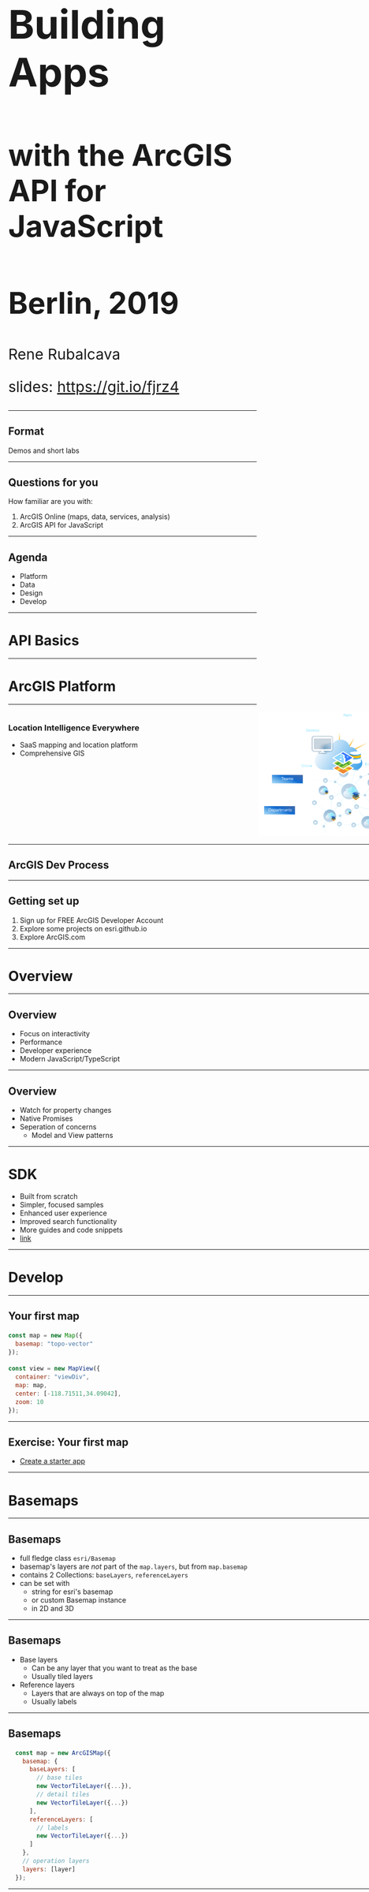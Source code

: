 <!-- .slide: class="title" -->

<!-- .slide: data-background="./images/bg-1.png" -->
<!-- .slide: class="title" -->

<h1 style="text-align: left; font-size: 80px;">Building Apps</h1>
<h2 style="text-align: left; font-size: 60px;">with the ArcGIS API for JavaScript</h2>
<h2 style="text-align: left; font-size: 60px;">Berlin, 2019</h2>
<p style="text-align: left; font-size: 30px;">Rene Rubalcava</p>
    <p style="text-align: left; font-size: 30px;">slides: <a href="https://git.io/fjrz4" target="_blank">https://git.io/fjrz4</a></p>

<!--
Learn how to use ArcGIS API for JavaScript to build high-performing, engaging web applications. This course introduces the classes available in the API and how to use them in a JavaScript-based web application. You will also learn how to enhance your applications by incorporating ready-to-use content and ArcGIS services.

Prerequisites: Students are expected to be fairly comfortable and experienced with the basics of the JavaScript language at least at the intermediate level.
-->

---

<!-- .slide: class="agenda" -->

## Format

Demos and short labs

---

## Questions for you

How familiar are you with:

1. ArcGIS Online (maps, data, services, analysis)
2. ArcGIS API for JavaScript

---

<!-- .slide: class="agenda" -->

## Agenda

- Platform
- Data
- Design
- Develop

---

<!-- .slide: class="section" -->

# API Basics

---

<!-- .slide: class="section" -->

# ArcGIS Platform

---

<div style="width: 100%; display: table;">
    <div style="display: table-row">
    <div style="width: 60%; float: left;"> 
   <h3> Location Intelligence Everywhere </h3>
   <ul>
  <li>SaaS mapping and location platform</li>
  <li>Comprehensive GIS</li>
</ul>
     </div>
    <div style="width: 40%; float: right;"> 
        <img src="images/platform.png" alt="Platform" >
    </div>
    
</div>

---

## ArcGIS Dev Process

---

## Getting set up

1. Sign up for FREE ArcGIS Developer Account
2. Explore some projects on esri.github.io
3. Explore ArcGIS.com

---

<!-- .slide: class="section" -->

# Overview

---

## Overview

- Focus on interactivity
- Performance
- Developer experience
- Modern JavaScript/TypeScript

---

## Overview

- Watch for property changes
- Native Promises
- Seperation of concerns
  - Model and View patterns

---

# SDK
- Built from scratch
- Simpler, focused samples
- Enhanced user experience
- Improved search functionality
- More guides and code snippets
- [link](https://developers.arcgis.com/javascript/)

---

<!-- .slide: class="section" -->

# Develop

---

## Your first map

```js
const map = new Map({
  basemap: "topo-vector"
});

const view = new MapView({
  container: "viewDiv",
  map: map,
  center: [-118.71511,34.09042],
  zoom: 10
});
```

---

## Exercise: Your first map

- [Create a starter app](https://developers.arcgis.com/javascript/latest/guide/create-a-starter-app/)

---

<!-- .slide: class="section" -->

# Basemaps

---

## Basemaps

- full fledge class `esri/Basemap`
- basemap's layers are _not_ part of the `map.layers`, but from `map.basemap`
- contains 2 Collections: `baseLayers`, `referenceLayers`
- can be set with
  - string for esri's basemap
  - or custom Basemap instance
  - in 2D and 3D

---

## Basemaps

- Base layers
  - Can be any layer that you want to treat as the base
  - Usually tiled layers
- Reference layers
  - Layers that are always on top of the map
  - Usually labels

---

## Basemaps

```js
  const map = new ArcGISMap({
    basemap: {
      baseLayers: [
        // base tiles
        new VectorTileLayer({...}),
        // detail tiles
        new VectorTileLayer({...})
      ],
      referenceLayers: [
        // labels
        new VectorTileLayer({...})
      ]
    },
    // operation layers
    layers: [layer]
  });
```

---

## Basemap
- `basemap` as a string, creation of the appropriated Basemap instance

```js
const map = new Map({
  basemap: 'topo'
});

map.basemap = 'streets';
```

- `basemap` as an instance of `Basemap`

```js
const map = new Map({/*...*/});

const toner = {
  baseLayers: [
    new WebTiledLayer({
      urlTemplate: '...'
    })
  ]
};

map.basemap = toner;
```

---

- `basemap` is loaded from a `WebMap`

```js
const map = new ArcGISMap({
  basemap: {
    portalItem: {
      id: "8d91bd39e873417ea21673e0fee87604"
    }
  }
});
```

---

## Basemaps

<iframe height="600" style="width: 100%;" scrolling="no" title="Basemap LayerList" src="https://codepen.io/odoe/embed/preview/QWWpxZv?height=300&theme-id=31222&default-tab=js,result" frameborder="no" allowtransparency="true" allowfullscreen="true">
  See the Pen <a href='https://codepen.io/odoe/pen/QWWpxZv'>Basemap LayerList</a> by Rene Rubalcava
  (<a href='https://codepen.io/odoe'>@odoe</a>) on <a href='https://codepen.io'>CodePen</a>.
</iframe>

---

## Exercise: Basemaps

- [Select a basemap](https://developers.arcgis.com/javascript/latest/guide/select-a-basemap/)

---

<!-- .slide: class="section" -->

# API Fundamentals

---

## Properties watching

- Direct benefits:
 - remove inconsistancies between constructor, getter, setter functions, events
 - one convention everywhere. _"just need to know what properties for a class"_
 - Single object constructor
 - Leaner SDK: we doc only the properties, the rest is convention

---

## Properties watching

```javascript
const map = new Map(...);
const view = new MapView({ map: map });

// watch for view scale updates
view.watch('scale', (newValue, oldValue, property, target) => {
  console.log(newValue, oldValue, property, target);
})

// chain watching
map.watch('basemap.title', (value) => {
  console.log(value);
});
map.basemap = 'topo';
```

---

- watchUtils

<iframe height='600' scrolling='no' title='watchUtils' src='//codepen.io/odoe/embed/preview/oeGmQN/?height=600&theme-id=31222&default-tab=js,result' frameborder='no' allowtransparency='true' allowfullscreen='true' style='width: 100%;'>See the Pen <a href='https://codepen.io/odoe/pen/oeGmQN/'>watchUtils</a> by Rene Rubalcava (<a href='https://codepen.io/odoe'>@odoe</a>) on <a href='https://codepen.io'>CodePen</a>.
</iframe>

---

## Unified Object Constructor

```js
require([
  'esri/Map',
  'esri/Basemap',
  'esri/core/Collection',
  'esri/layers/TileLayer'
],
function(
  Map,
  Basemap,
  Collection,
  TileLayer
) {
  const map = new Map({
    basemap: new Basemap({
      baseLayers: new Collection([
        new TileLayer({ url: url })
      ])
    })
  });
});
```

---

## Autocast

```js
require([
  'esri/Map',
  'esri/layers/TileLayer',
  'esri/views/MapView'
],
function(
  Map,
  TileLayer,
  MapView
) {
  const map = new Map({
    basemap: {
      baseLayers: [
        new TileLayer({ url: url })
      ]
    }
  });

  const view = new MapView({
    map: map,
    container: 'viewDiv',

    extent: {
      xmin: -180, xmax: 180,
      ymin: -80, ymax: -80,
      spatialReference: 4326
    }
  });
});
```

---

## Autocast

```js
  // 3.x
  new SimpleMarkerSymbol(SimpleMarkerSymbol.STYLE_SQUARE, 10,
    new SimpleLineSymbol(SimpleLineSymbol.STYLE_SOLID,
    new Color([255,0,0]), 4),
    new Color([255,255,255,0.25]));

  // 4.x
  {
    type: "simple",
    style: 'square',
    color: 'red',
    size: 10,

    outline: {
      color: 'rgba(255, 255, 255, 0.5)'
      width: 4
    }
  };
```

---

## More Autocast

```js
const marker = {
  type: "simple-marker",
  style: 'square',
  color: 'red',
  size: 10,

  outline: {
    color: 'rgba(255, 255, 255, 0.5)'
    width: 4
  }
};

const pointGraphic = new Graphic({
  geometry: {
    type: "point", // autocasts as new Point()
    longitude: -71.2643,
    latitude: 42.0909
  },
  symbol: marker // autocasts as new SimpleMarkerSymbol()
});
```

---

## Collection

 - Array-_like_ Container
 - in house methods `add` / `remove` ...
 - array methods `forEach` / `map` ...
 - newer array methods `find` / `findIndex`...
 - used for layers, used for layers in Basemap, used for graphics...

```js
const collection = new Collection([1, 2, 3]);
collection.add(5);
collection.addMany([6, 7]);
collection.forEach((item) => {
  console.log(item);
});
const even = collection.filter((item) => {
  return (item % 2) === 0;
});
collection.forEach((item) => {
  console.log(item);
});
```

---

## Collection

 - Emit `"change"` events when something is added/removed/moved

```js
const collection = new Collection([1, 2, 3]);
collection.on("change", (event) => {
  console.log("added", event.added);
  console.log("moved", event.moved);
  console.log("removed", event.removed);
});
collection.add(5);
collection.addMany([6, 7]);
collection.shift();
collection.pop();
```

---

## Collection

 - Autocasting Support

```js
const PointCollection = Collection.ofType(Point);
const pointCollection = new PointCollection();

pointCollection.add([-100,40]);
pointCollection.add({ x: -100, y: 41 });


const point = pointCollection.getItemAt(0);
//point.x = -100; point.y = 40
```

---

## Collection

<iframe height='600' scrolling='no' title='Collection' src='//codepen.io/odoe/embed/preview/MQWLwO/?height=600&theme-id=31222&default-tab=js,result' frameborder='no' allowtransparency='true' allowfullscreen='true' style='width: 100%;'>See the Pen <a href='https://codepen.io/odoe/pen/MQWLwO/'>Collection</a> by Rene Rubalcava (<a href='https://codepen.io/odoe'>@odoe</a>) on <a href='https://codepen.io'>CodePen</a>.
</iframe>

---

<!-- .slide: class="section" -->


# Layers and LayerViews

- Number of layers you could use
- FeatureLayer most prominent
  - Highly optimized
- Entire Map is WebGL

---

## Layers
- `map.layers` contains operational layers
- `map.allLayers` contains all layers including basemaps
- Similar to `Map` and `View`, `Layer` contains features and how to draw, but rendered with `LayerView`

---

## GraphicsLayer
- Simplest layer to work with
- A "bag-o-graphics"
- Does not support renderers

---

## GraphicsLayer
```js
const graphicsLayer = new GraphicsLayer({
  graphics: [graphic1, graphic2, graphic3]
});

// add a single graphic
graphicsLayer.add(graphic4);
// add an array of graphics
graphicsLayer.addMany([graphic5, graphic6, graphic7]);
```

---

## GraphicsLayer - create a Graphic
```js
const graphic = new Graphic({
  attributes: {
    id: 1,
    city: "Los Angeles"
  },
  geometry: {
    type: "point",
    x: xValue,
    y: yValue
  },
  symbol: {
    type: 'simple-marker',
    style: 'circle',
    color: 'red',
    size: 10,
    outline: {
      color: 'rgba(255, 255, 255, 0.5)'
      width: 4
    }
  },
  popupTemplate: {
    title: "My Awesome Graphic!",
    content: "{*}" // display all fields
  }
});
// add it to graphicsLayer
graphicsLayer.add(graphic);
```

---

## FeatureLayer
- Versatile and widely used in ArcGIS Platform
- Supports renderers
- Can be queried
- Feature Tiles and optimized cache

---

## FeatureLayer
```javascript
// Create via URL
const featureLayer = new FeatureLayer({
  url: "http://services6.arcgis.com/m3L8QUZ93HeaQzKv/arcgis/rest/services/BeerAndBurgerJoints/FeatureServer/0"
});
// Create via a Portal item
const featureLayer = new FeatureLayer({
  portalItem: {
    id: "b126510e440744169943fd8ccc9b0c4e"
  }
});
```

---

## FeatureLayer - FeatureCollection

```javascript
const featureLayer = new FeatureLayer({
  objectIdField: "item_id",
  geometryType: "point",
  // Define the fields of the graphics in the FeatureLayer
  fields: [{
    name: "item_id",
    alias: "Item ID",
    type: "oid"
  }, {
    name: "description",
    alias: "Description",
    type: "string"
  }, {
    name: "title",
    alias: "Title",
    type: "string"
  }],
  // Define a renderer for the layer
  renderer: {
    type: "simple",
    symbol: {
      type: 'simple-marker',
      style: 'circle',
      color: 'red',
      size: 10,
      outline: {
        color: 'rgba(255, 255, 255, 0.5)'
        width: 4
      }
    }
  },
  popupTemplate: {
    title: "{title}",
    content: "{description}"
  },
  // This is a collection of Graphics
  source: [graphic1, graphic2, graphic3]
});
```

---

## FeatureLayer - Improved Performance
- WebGL and Optimized Fetching of Data

---

## FeatureLayer - Optimized Fetching of Data
![webgl tiles](./images/featurelayer-webgl-tiles.png)

---

## FeatureLayer - WebGL
- Combined with WebGL, _big boost in performance_
- Display hundres of thousands of features

---

<iframe height='600' scrolling='no' title='WebGL FeatureLayer' src='//codepen.io/odoe/embed/preview/zEOZKz/?height=600&theme-id=31222&default-tab=js,result' frameborder='no' allowtransparency='true' allowfullscreen='true' style='width: 100%;'>See the Pen <a href='https://codepen.io/odoe/pen/zEOZKz/'>WebGL FeatureLayer</a> by Rene Rubalcava (<a href='https://codepen.io/odoe'>@odoe</a>) on <a href='https://codepen.io'>CodePen</a>.
</iframe>

---

## Exercise - Add layers to a map

- [Add layers to a map](https://developers.arcgis.com/javascript/latest/guide/add-layers-to-a-map/)

---

## CSVLayer
```js
const url = "http://earthquake.usgs.gov/earthquakes/feed/v1.0/summary/2.5_week.csv";
urlUtils.addProxyRule({
 urlPrefix: "earthquake.usgs.gov",
 proxyUrl: "/proxy/proxy.php"
});

const csvLayer = new CSVLayer({
 url: url,
 copyright: "USGS Earthquakes"
});
map.add(csvLayer);
```

---

<iframe height='600' scrolling='no' title='CSVLayer' src='//codepen.io/odoe/embed/preview/ZRKaJN/?height=600&theme-id=31222&default-tab=html,result' frameborder='no' allowtransparency='true' allowfullscreen='true' style='width: 100%;'>See the Pen <a href='https://codepen.io/odoe/pen/ZRKaJN/'>CSVLayer</a> by Rene Rubalcava (<a href='https://codepen.io/odoe'>@odoe</a>) on <a href='https://codepen.io'>CodePen</a>.
</iframe>

---

## GroupLayer
- Ability to organize layers
- Can customize layer visibility

---

## GroupLayer

<iframe height='600' scrolling='no' title='WatLayers' src='//codepen.io/odoe/embed/preview/JrdXqe/?height=300&theme-id=31222&default-tab=js,result&embed-version=2' frameborder='no' allowtransparency='true' allowfullscreen='true' style='width: 100%;'>See the Pen <a href='https://codepen.io/odoe/pen/JrdXqe/'>WatLayers</a> by Rene Rubalcava (<a href='https://codepen.io/odoe'>@odoe</a>) on <a href='https://codepen.io'>CodePen</a>.
</iframe>

---

## ImageryLayer

- For displaying Image Services
- Support for [pixel filtering](https://developers.arcgis.com/javascript/latest/api-reference/esri-layers-ImageryLayer.html#pixelFilter), [rendering rules](https://developers.arcgis.com/javascript/latest/api-reference/esri-layers-ImageryLayer.html#renderingRule), and [mosaic rules](https://developers.arcgis.com/javascript/latest/api-reference/esri-layers-ImageryLayer.html#mosaicRule)

---

## ImageryLayer - Simple

```js
const layer = new ImageryLayer({
  url: "https://sampleserver6.arcgisonline.com/arcgis/rest/services/NLCDLandCover2001/ImageServer",
  format: "jpgpng" // server exports in either jpg or png format
});
```

---

## ImageryLayer - Pixel Filter

```js
function colorize(pixelData) {
  if (pixelData === null || pixelData.pixelBlock === null ||
    pixelData.pixelBlock.pixels === null) {
    return;
  }
  // The pixelBlock stores the values of all pixels visible in the view
  pixelBlock = pixelData.pixelBlock;
  // Get the min and max values of the data in the current view
  minValue = pixelBlock.statistics[0].minValue;
  maxValue = pixelBlock.statistics[0].maxValue;
  // The pixels visible in the view
  const pixels = pixelBlock.pixels;
  // The number of pixels in the pixelBlock
  const numPixels = pixelBlock.width * pixelBlock.height;
  // Calculate the factor by which to determine the red and blue
  // values in the colorized version of the layer
  factor = 255.0 / (maxValue - minValue);
  // Get the pixels containing temperature values in the only band of the data
  const tempBand = pixels[0];
  // Create empty arrays for each of the RGB bands to set on the pixelBlock
  const rBand = [];
  const gBand = [];
  const bBand = [];
  // Loop through all the pixels in the view
  for (i = 0; i < numPixels; i++) {
    // Get the pixel value (the temperature) recorded at the pixel location
    const tempValue = tempBand[i];
    // Calculate the red value based on the factor
    const red = (tempValue - minValue) * factor;
    // Sets a color between blue (coldest) and red (warmest) in each band
    rBand[i] = red;
    gBand[i] = 0;
    bBand[i] = 255 - red;
  }
  // Set the new pixel values on the pixelBlock
  pixelData.pixelBlock.pixels = [rBand, gBand, bBand];
  pixelData.pixelBlock.pixelType = "U8"; // U8 is used for color
}
```

---

## ImageryLayer - Mosaic Rule & Rendering Function

```js
const rf = new RasterFunction({
  functionName: "None" // let's us access temperature value per pixel
});

const dimInfo = []; // Define dimensional definition as array

// Multidimensional information of image service can be viewed at thisService/multiDimensionalInfo
// DEPTH: show only temperatures at sea surface
dimInfo.push(new DimensionalDefinition({
  variableName: "water_temp",
  dimensionName: "StdZ", // Water depth
  values: [0], // Sea surface or 0ft
  isSlice: true
}));
// TIME: only show temperatures for the week of April 7, 2014
dimInfo.push(new DimensionalDefinition({
  variableName: "water_temp",
  dimensionName: "StdTime", // time temp was recorded
  values: [1396828800000], // Week of April 7, 2014
  isSlice: true
}));

const mr = new MosaicRule({
  multidimensionalDefinition: dimInfo
});
```

---

## ImageryLayer - Put it together

```js
const layer = new ImageryLayer({
  url: url,
  renderingRule: rf,
  pixelFilter: colorize,
  mosaicRule: mr,
  // The popup will display the temperature at the clicked location
  popupTemplate: {
    title: "Sea Surface Temperature",
    content: "{Raster.ServicePixelValue}° Celsius"
  }
});
```

---

## MapImageLayer

- Display layers and sublayers from Map Services
- Map Service can export map image given a bounding box
- Simplified API for dynamic layer infos
  - sublayers

---

## MapImageLayer

```javascript
const layer = new MapImageLayer({
  url: "https://sampleserver6.arcgisonline.com/arcgis/rest/services/USA/MapServer",
  sublayers: [
  {
    id: 0,
    visible: true
  },
  {
    id: 1,
    visible: true
  },
  {
    id: 2,
    visible: true,
    definitionExpression: "pop2000 > 1000000"
  },
  {
    id: 3,
    visible: false
  }]
});
```

---

## MapImageLayer

<iframe height='600' scrolling='no' title='4.5 - MapImageLayer' src='//codepen.io/odoe/embed/preview/eGVeWY/?height=300&theme-id=31222&default-tab=js,result&embed-version=2' frameborder='no' allowtransparency='true' allowfullscreen='true' style='width: 100%;'>See the Pen <a href='https://codepen.io/odoe/pen/eGVeWY/'>4.5 - MapImageLayer</a> by Rene Rubalcava (<a href='https://codepen.io/odoe'>@odoe</a>) on <a href='https://codepen.io'>CodePen</a>.
</iframe>

---

## MapImageLayer

- Increibly powerful and flexible
- Simplified API makes it easy to use
- Fast for large datasets

---

## TileLayer

- For _cached_ map services
- Faster than `MapImageLayer`
- Not dynamic

---

## TileLayer

```js
const transportationLyr = new TileLayer({
  url: "https://server.arcgisonline.com/ArcGIS/rest/services/Reference/World_Transportation/MapServer",
  id: "streets",
  visible: false
});
```

---

## WebTileLayer

- For use with _non-ArcGIS_ Server map tiles
- Define the `level`, `column`, and `row` for map tiles

---

## WebTileLayer

```js
const tiledLayer = new WebTileLayer({
  urlTemplate: "http://{subDomain}.tile.stamen.com/toner/{level}/{col}/{row}.png",
  subDomains: ["a", "b", "c", "d"],
  copyright: "Map tiles by <a href=\"http://stamen.com/\">Stamen Design</a>, " +
    "under <a href=\"http://creativecommons.org/licenses/by/3.0\">CC BY 3.0</a>. " +
    "Data by <a href=\"http://openstreetmap.org/\">OpenStreetMap</a>, " +
    "under <a href=\"http://creativecommons.org/licenses/by-sa/3.0\">CC BY SA</a>."
});
```

---

<iframe height='600' scrolling='no' title='WebTileLayer' src='//codepen.io/odoe/embed/preview/boXKjP/?height=600&theme-id=31222&default-tab=js,result' frameborder='no' allowtransparency='true' allowfullscreen='true' style='width: 100%;'>See the Pen <a href='https://codepen.io/odoe/pen/boXKjP/'>WebTileLayer</a> by Rene Rubalcava (<a href='https://codepen.io/odoe'>@odoe</a>) on <a href='https://codepen.io'>CodePen</a>.
</iframe>

---

## VectorTileLayer

- Similar to `WebTileLayer`, but with vector data, not raster data
- Served in `.pbf` format
- Three parts
  - tiles
  - style file
  - index file

---

## VectorTileLayer

- Style file contains URL info for tiles, sprites, and glyphs

```js
const vtlLayer = new VectorTileLayer({
  // URL to the style of vector tiles
  url: "https://www.arcgis.com/sharing/rest/content/items/bf79e422e9454565ae0cbe9553cf6471/resources/styles/root.json"
});
```

---

## LayerViews

- `LayerViews` renders the layers on the view.
- [LayerView](https://developers.arcgis.com/javascript/latest/api-reference/esri-views-layers-LayerView.html) has limited API so far.
- give info about layer rendering
 - 3.x: `Layer.suspended` now `LayerView.suspended` 
- will give access to data displayed on the screen
 - Features
 - Elevation data
- ability to override properties from the layer
 - visibility
 - renderer
 - ...

---

## LayerViews

- access a layerview with [`View.whenLayerView()`](https://developers.arcgis.com/javascript/latest/api-reference/esri-views-View.html#whenLayerView) 

```js
  const map = new Map({
    basemap: 'topo'
  });
  const mapView = new MapView({
    map: map,
    container: 'mapDiv'
  });

  const layer = new FeatureLayer(...)
  map.add(layer);

  view.whenLayerView(layer)
    .then(layerView => {
      layerView.visible = false
    });
```
- or [`View.allLayerViews`](https://developers.arcgis.com/javascript/latest/api-reference/esri-views-View.html#allLayerViews) 

---

## LayerViews

- FeatureLayer and LayerViews can be queried
- `featureLayer.queryFeatures()` - query features on the service
- `featureLayerView.queryFeatures()` - query features displayed in the view

---

## LayerViews

```js
view.whenLayerView(fLayer)
.then(function(layerView) {
  const query = new Query();
  query.geometry = view.extent;
  layerView.queryFeatures(q).then(features => {
    // do something with features
  });
});
```

---

<!-- .slide: class="section" -->

## [Query LayerView - Exercise](https://codepen.io/odoe/pen/KXYrQx?editors=0010)

## [Query LayerView - Solution](https://codepen.io/odoe/pen/vJdVpQ?editors=0010)

---

<!-- .slide: class="section" -->

# Visualizations

---

## Basic Visualizations

- `SimpleRenderer` for basic visualizations

```js
const citiesRenderer = {
  type: "simple",
  symbol: {
    type: "simple",
    size: 10,
    color: "#FF4000",
    outline: {
      color: [255, 64, 0, 0.4],
      width: 7
    }
  })
};
```

---

- Unique Values

<iframe height='600' scrolling='no' title='unique-values' src='https://developers.arcgis.com/javascript/latest/sample-code/sandbox/index.html?sample=visualization-location-types' frameborder='no' allowtransparency='true' allowfullscreen='true' style='width: 100%;'>
</iframe>

---

- Class Breaks

<iframe height='600' scrolling='no' title='class-breaks' src='https://developers.arcgis.com/javascript/latest/sample-code/sandbox/index.html?sample=visualization-classbreaks' frameborder='no' allowtransparency='true' allowfullscreen='true' style='width: 100%;'>
</iframe>

---

- SmartMapping Class Breaks

<iframe height='600' scrolling='no' title='smartmapping-class-breaks' src='https://developers.arcgis.com/javascript/latest/sample-code/sandbox/index.html?sample=visualization-sm-classbreaks' frameborder='no' allowtransparency='true' allowfullscreen='true' style='width: 100%;'>
</iframe>

---

- SmartMapping Relationship

<iframe height='600' scrolling='no' title='smartmapping-relationship' src='https://developers.arcgis.com/javascript/latest/sample-code/sandbox/index.html?sample=visualization-sm-relationship' frameborder='no' allowtransparency='true' allowfullscreen='true' style='width: 100%;'>
</iframe>

---

- Arcade

<iframe height='600' scrolling='no' title='arcade' src='https://developers.arcgis.com/javascript/latest/sample-code/sandbox/index.html?sample=visualization-arcade' frameborder='no' allowtransparency='true' allowfullscreen='true' style='width: 100%;'>
</iframe>

---

<!-- .slide: class="section" -->

## Exercise - Visualizations

 -[Style a FeatureLayer](https://developers.arcgis.com/labs/develop/javascript/style-a-feature-layer/)

---

<!-- .slide: class="section" -->

# Popup / Feature Widget

---

## Popups

- First entry point to detailed data

```js
// basic popup
const featureLayer = new FeatureLayer({
  url: "https://sampleserver6.arcgisonline.com/arcgis/rest/services/Census/MapServer/3",
  outFields: ["*"],
  popupTemplate: {
    title: "Name: {STATE_NAME}",
    // bad habit, be more specific
    // to be more performant
    content: "{*}"
  }
});
```

---

## Popups - Fields and Aliases

- First entry point to detailed data

```js
content: [
  {
    type: "fields",
    fieldInfos: [
      {
        fieldName: "POP2000",
        visible: true,
        label: "Population for year 2000",
        format: {
          places: 0,
          digitSeparator: true
        }
      },
      {
        fieldName: "POP2007",
        visible: true,
        label: "Population for year 2007",
        format: {
          places: 0,
          digitSeparator: true
        }
      }  
    ]
  }
]
```

---

## Popups - Fields and Aliases

- Format dates

```js
{
  fieldName: "FAKEDATE",
  visible: true,
  label: "Fake Date Field",
  format: {
    dateFormat: "short-date"
  }
}
```

---

## Popups - Fields and Aliases

- Custom content

```js
const featureLayer = new FeatureLayer({
  url: "https://sampleserver6.arcgisonline.com/arcgis/rest/services/Census/MapServer/2",
  outFields: ["*"],
  popupTemplate: {
    title: "Name: {STATE_NAME}",
    content: `
      <section>
        <h4>{STATE_ABBR}</h4>
        <hr />
        <ul>
          <li>Year 2000 Pop: {POP2000}</li>
          <li>Year 2007 Pop: {POP2007}</li>
          <li>Total Households: {HOUSEHOLDS}</li>
        </ul>
      </section>
    `
  }
});
```

---

## Popups - MediaInfos

- Charts

```js
{
  type: "media",
  mediaInfos: [
    {
      title: "<b>Population</b>",
      type: "column-chart",
      caption: "",
      value: {
        theme: "BlueDusk",
        fields: [ "POP2000", "POP2007" ]
      }
    }
  ]
}
```

---

## Popups - Custom actions

```js
// PopupTemplate
{
  title: '{Name}',
  content: '{*}',
  actions: [{
      id: 'alcohol-details',
      className: 'esri-icon-description',
      title: 'Events'
  }]
}
```

---

## Popups - Custom actions

```js
view.popup.viewModel.on("trigger-action", function(event) {
  const action = event.action;
  if (action.id === "customer-details") {
    const attributes = view.popup.viewModel.selectedFeature.attributes;
    const customerGroup = attributes.CUSTOMER_GROUP;
    esriRequest(customAPIURL, {
      query: {
        group: customerGroup
      },
      responseType: "json"
    })
    .then(function(response ) {
      // parse response data and update popup content
    })
    .otherwise(function() {
      console.log(error);
    });
  }
});
```
---

## Popups - Asynchronous

```js
  const countiesLayer = new FeatureLayer({
    ...
    popupTemplate: {
      title: "County of {NAME}",
      content() {
        return asynchronousMethod();
      }
    }
  });
```

---

<iframe height='600' scrolling='no' title='Popup Content with Promise' src='//codepen.io/odoe/embed/preview/yRvEMW/?height=600&theme-id=31222&default-tab=js,result' frameborder='no' allowtransparency='true' allowfullscreen='true' style='width: 100%;'>See the Pen <a href='https://codepen.io/odoe/pen/yRvEMW/'>Popup Content with Promise</a> by Rene Rubalcava (<a href='https://codepen.io/odoe'>@odoe</a>) on <a href='https://codepen.io'>CodePen</a>.
</iframe>

---

## Feature Widget

---

<iframe height="600" style="width: 100%;" scrolling="no" title="Feature Widget Fun" src="https://codepen.io/odoe/embed/preview/XPgeyg?height=600&theme-id=31222&default-tab=js,result" frameborder="no" allowtransparency="true" allowfullscreen="true">
  See the Pen <a href='https://codepen.io/odoe/pen/XPgeyg'>Feature Widget Fun</a> by Rene Rubalcava
  (<a href='https://codepen.io/odoe'>@odoe</a>) on <a href='https://codepen.io'>CodePen</a>.
</iframe>

---

<!-- .slide: class="section" -->

# Exercise - Configure a Popup

- [Configure a Popup](https://developers.arcgis.com/javascript/latest/guide/configure-pop-ups/)

---

## Promises

- All asynchronous methods return a promise, less [events](https://developers.arcgis.com/javascript/jsapi/querytask-amd.html#events)
- The basic pattern looks like this:

```js
  someAsyncFunction()
    .then(resolvedVal => {
      //This is called when the promise resolves
      console.log(resolvedVal);  //logs the value the promise resolves to
    })
    .catch(error => {
      //This function is called when the promise is rejected
      console.error(error);  //logs the error message
    })
```

---

## Promises

- Classes may be Promise
 - Load resources
 - Asychronously initialized `Layer`, `WebMap`, `WebScene`, `View`
 - `view.then()` replaces `map.on('load', ...)`

```js
const map = new Map({...})

view = new SceneView({
  map: map,
  //...
});

view.when(() => {
  // the view is ready to go
});
```

---

## Promises

```js
view.when(() => {
  return view.whenLayerView(map.findLayerById("awesomeLayer"));
})
.then(layerView => {
  return watchUtils.whenFalseOnce(layerView, "updating");
})
.then(({ target: layerView })=> {
  return layerView.queryFeatures();
})
.then(doSomethingWithFeatures)
.catch(errorHandler);
```

---

# Query FeatureLayer

---

## Queries

- `layer.queryFeatures()` sends request to service (could be more accurate)
- `layerView.queryFeatures()` uses local data to make requests (faster)

---

## Queries

```js
// get query with filters already defined
const query = layer.createQuery();
query.where = whereClause;
layer.queryFeatures(query);
```

---

## Queries

- Client-side SQL engine
- Support for basic queries and statistical queries
  - Support for [having](https://developers.arcgis.com/javascript/latest/api-reference/esri-tasks-support-Query.html#having) conditional clause
- Same queries can be used for services or local

---

```js
query.outStatistics = [{
  onStatisticField: "CUSTOMERS",
  outStatisticFieldName: "avg_customers",
  statisticType: "avg"
}, {
  onStatisticField: "RATING",
  outStatisticFieldName: "min_rating",
  statisticType: "min"
}, {
  onStatisticField: "1=1",
  outStatisticFieldName: "total_businesses",
  statisticType: "count"
}];
query.groupByFieldsForStatistics = [ "region" ];
query.having = "AVG(CUSTOMERS) >= 1,000 AND MIN(RATING) >= 3";

// query the above stats for all regions where
// the average number of daily customers per business is
// greater than 1,000 and the minimum customer rating
// for a business within the region is 3
layer.queryFeatures(query).then(displayResults);
```

---

<!-- .slide: class="section" -->

# Exercise - Query a FeatureLayer

- [Query a FeatureLayer](https://developers.arcgis.com/labs/develop/javascript/query-a-feature-layer/)

---

# Filter/Effects

- [FeatureFilter](https://developers.arcgis.com/javascript/latest/api-reference/esri-views-layers-support-FeatureFilter.html)
- [FeatureEffect](https://developers.arcgis.com/javascript/latest/api-reference/esri-views-layers-support-FeatureEffect.html)

---

## FeatureFilter

- Allow you to apply filters to client side data in layerviews
- API looks like a Query, but only applies to client-side data
- Performant
- Powerful for interactive applications

---

```js
featureLayerView.filter = new FeatureFilter({
  where: "percentile >= 30",
  geometry: filterPolygon,
  spatialRelationship: "contains",
  distance: 10,
  units: "miles"
});
```

---

## FeatureEffect

- Use with FeatureFilter to emphasize/deemphasize features
- Can include or exclude results, or _both_
- Take interactive applications to new level
- Effects based on [CSS filters](https://developer.mozilla.org/en-US/docs/Web/CSS/filter)

---

```js
// apply feature effect to features that do not
// meet the filter requirements
 featureFilter = {
  // autocasts to FeatureFilter
  geometry: filterGeometry,
  spatialRelationship: geometryRel,
  distance: distance,
  units: unit
};
// set effect on excluded features
// make them gray and transparent
if (featureLayerView) {
  featureLayerView.effect = {
    filter: featureFilter,
    excludedEffect: "grayscale(100%) opacity(30%)"
  }
}
```

---

## Feature Widget Filter Fun

<iframe height="600" style="width: 100%;" scrolling="no" title="Tooltip, Filter, and Effect" src="https://codepen.io/odoe/embed/preview/eoOvPj?height=600&theme-id=31222&default-tab=js,result" frameborder="no" allowtransparency="true" allowfullscreen="true">
  See the Pen <a href='https://codepen.io/odoe/pen/eoOvPj'>Tooltip, Filter, and Effect</a> by Rene Rubalcava
  (<a href='https://codepen.io/odoe'>@odoe</a>) on <a href='https://codepen.io'>CodePen</a>.
</iframe>

---

## Exercise - Filter a FeatureLayer

- [Filter a FeatureLayer](https://developers.arcgis.com/javascript/latest/guide/filter-a-feature-layer/)

---

<!-- .slide: class="section" -->

# Portal API

---

## Portal API

- [redesigned API](https://developers.arcgis.com/javascript/latest/api-reference/esri-portal-Portal.html)
- access portal information: basemaps, featuring content
- query items, users, groups
- loading items like layers, webmap and webscene
- creating, deleting and updating items

---

## Portal API

```js
const portal = new Portal();

// Setting authMode to immediate signs the user in once loaded
portal.authMode = 'immediate';

// Once loaded, user is signed in
portal.load()
  .then(() => {
    // Create query parameters for the portal search
    const queryParams = new PortalQueryParams({
      query: 'owner:' + portal.user.username,
      sortField: 'numViews',
      sortOrder: 'desc',
      num: 20
    });

    // Query the items based on the queryParams created from portal above
    portal.queryItems(queryParams).then(createGallery);
  });
```

- [demo](https://developers.arcgis.com/javascript/latest/sample-code/sandbox/sandbox.html?sample=portalitem-dragndrop)

---

## Portal API

```js
const promise = Layer.fromPortalItem({
  portalItem: {
    id: '8444e275037549c1acab02d2626daaee',
    portal: {
      url: 'https://myorg.maps.argis.com'
    }
  }
})
.then(layer => {
  // Adds the layer to the map once it loads
  map.add(layer);
})
.otherwise(error => {
  //handle the error
});
```

- [Sample](https://developers.arcgis.com/javascript/latest/sample-code/sandbox/sandbox.html?sample=layers-portal)

---

## Exercise - Add layer by portal item

- [Add a layer from an item](https://developers.arcgis.com/javascript/latest/guide/add-a-layer-from-an-item/)

---

## Loadable

- brings better control, and scheduling of loading resources.
- extension of `esri/core/Promise`
- in 3.x, instanciating a layer loads it. in 4.x, it's an explicit call
- the views automatically loads the map and its layers

---

## Loadables

- `WebMap` / `WebScene` need to load:
 - the portal item
 - the layer module
 - the layer's item
- `MapView` / `SceneView` need to load:
 - the map
 - the layers

---

In a single page application, get a feature from a FeatureLayer from a WebMap without displaying it, ASAP!

```js
  const webmap = new WebMap({
    portalItem: {
      id: 'affa021c51944b5694132b2d61fe1057'
    }
  });

  webmap.load()
    .then(() => {
      return webmap.getLayer('myFeatureLayerId').load();
    })
    .then(featureLayer => {
      return featureLayer.queryFeatures({
        where: 'OBJECTID = 1'
      });
    })
    .then(({ features }) => {
      displayDetails(features[0]);
    })
    .catch(error => {
      console.error(error);
    });
```

---

<!-- .slide: class="section" -->

# [Create a 2D Map](https://developers.arcgis.com/labs/javascript/add-layers-to-a-map/index.html)
 - Same exercise as before
 - Watch for view center to change

---

<!-- .slide: class="section" -->

# Map and View architecture

---


## Map and View architecture

- One of the starting point of 4: bring 3D
- Completely different rendering system
- Isolate the 2D rendering from the 3D one

---

## Map and View architecture

![Map&View](images/api-diagram-0b.png)

---

## Map and View architecture

![Map&View](images/api-diagram-1.png)

---

## Map and View architecture

![Map&View](images/api-diagram-2.png)

---

## MapView and SceneView - multiple views

```js
  const map = new Map({
    basemap: 'topo',
    layers: [
      new ArcGISDynamicLayer(...)
    ]
  });

  const mapView = new MapView({
    map: map,
    container: 'mapDiv'
  });

  const sceneView = new SceneView({
    map: map,
    container: 'sceneDiv'
  });
```

---

## WebMaps

- Create directly from a WebMap id
- Using new `WebMap` module

---

## WebMaps

```js
const webmap = new WebMap({
  portalItem: {
    id: "2dfaf8bdb45a4dcf8511a849e4583873"
  }
});

const view = new MapView({
  map: webmap,
  container: "viewDiv"
});
```

---

## WebMaps

- Maps are just containers of data
- No display capabilities
- Can load data before it is displayed
- Can have multiple WebMaps, lazy-load as needed

---

## WebMaps

```javascript
const webmap = new WebMap({
  portalItem: {
    id: "f2e9b762544945f390ca4ac3671cfa72"
  }
});

webmap.load().then(function() {
  const layer = webmap.layers.find(x => {
    return x.id.indexOf("Accidental_Deaths") > -1;
  });
  layer.definitionExpression = "Population > 10000"
  const view = new MapView({
    map: webmap,
    container: "viewDiv"
  });
});
```

---

<iframe height='600' scrolling='no' title='WebMap Load' src='//codepen.io/odoe/embed/preview/VEyVbq/?height=600&theme-id=31222&default-tab=js,result' frameborder='no' allowtransparency='true' allowfullscreen='true' style='width: 100%;'>See the Pen <a href='https://codepen.io/odoe/pen/VEyVbq/'>WebMap Load</a> by Rene Rubalcava (<a href='https://codepen.io/odoe'>@odoe</a>) on <a href='https://codepen.io'>CodePen</a>.
</iframe>

---

## WebMaps

```javascript
const webmapids = [
  "e691172598f04ea8881cd2a4adaa45ba",
  "f2e9b762544945f390ca4ac3671cfa72"
];

// create an array of WebMaps
const webmaps = webmapids.map(webmapid =>  {
  return new WebMap({
    portalItem: {
      id: webmapid
    }
  });
});
```

- [sample](https://developers.arcgis.com/javascript/latest/sample-code/sandbox/sandbox.html?sample=webmap-switch)

---

## Exercise - Display a WebMap

- [Display a WebMap](https://developers.arcgis.com/javascript/latest/guide/display-a-web-map/)
 - also watch for the view center to change
 - have fun watching for other properties to change
---

## WebScene specific - `slides`
- created with the webscene viewer
- store layers visibility, camera, environment

```js
// slides from webscene's presentation
const slides = scene.presentation.slides;

// create a clickable thumbnails
slides.forEach(slide =>  {
  const thumb = new Slide({
    slide: slide
  });
  thumb.on('click', () => {
    // apply the slide on the view
    slide.applyTo(view);
  });
  slidesDiv.appendChild(thumb.domNode);
});

```

---

## WebScene specificities - `viewingMode`
- visualize `global` or `local` scenes
- `local` scenes are best for projected data and underground display

```js
const view = new SceneView({
  
  viewingMode: 'local',

  clippingArea: {
    xmin: ...
    ymin: ...
    xmin: ...
    ymin: ...
    spatialReference: ...
  },

  map: new WebScene(...)
});

```

- [sample](https://developers.arcgis.com/javascript/latest/sample-code/sandbox/sandbox.html?sample=scene-local)

---

<!-- .slide: class="section" -->

# Scenes

---

## WebScenes

- [Author and Publish Scenes in Pro](http://pro.arcgis.com/en/pro-app/help/mapping/map-authoring/author-a-web-scene.htm)
- Modify Publish Scenes in [SceneViewer](https://www.arcgis.com/home/webscene/viewer.html)

---

## WebScenes

```js
const scene = new WebScene({
  portalItem: {
    id: "082c4fd545104f159db39da11ea1e675"
  }
});

const view = new SceneView({
  map: scene,
  container: "viewDiv"
});
```

---

## SceneView

- Render Scenes
- [Camera](https://developers.arcgis.com/javascript/latest/api-reference/esri-views-SceneView.html#camera)
- [Environment](https://developers.arcgis.com/javascript/latest/api-reference/esri-views-SceneView.html#environment)

---

## Camera

- Specific location (x, y z)
- Pointed in a specific direction
- Tilted at a specific angle
- Specific field of view

---

## Camera

```js
const view = new SceneView({
  map,
  container: "viewDiv",
  camera: {
    position: [7.654, 45.919, 5183],
    tilt: 80
  }
});
// some point in your application, you can update the camera.
view.goTo({
  position: [7.654, 45.919, 7500],
  tilt: 65
});
```

---

## Environment

- defines light characteristics
- stars!

```js
sceneView.environment = {
  atmosphere: {
    quality: 'high'
  },

  starsEnabled: true,

  lighting: {
    directShadowsEnabled: true,
    ambientOcclusionEnabled: true,

    // The time and date for which
    // the sun position and light direction is computed.
    date: new Date("Mon Oct 15 2018")
  }
};
```

- [Sample](https://developers.arcgis.com/javascript/latest/sample-code/sandbox/index.html?sample=sceneview-stars)

---

## Exercise - Display a WebScene

- [Display a WebScene](https://developers.arcgis.com/javascript/latest/guide/display-a-web-scene/)
 - also watch for the view camera to change
 - have fun watching for other properties to change

---

## Exercise - Create a 3D Scene with a Layer

- [Create a 3D Scene with a Layer](https://developers.arcgis.com/javascript/latest/guide/add-layers-to-a-3d-scene/)

---

<!-- .slide: class="section" -->

# Graphics

---

## GraphicsLayer

- Simple _bag of graphics_
- Can contain mixed geometries
- Good for temporart graphics
- Can have individual symbols
- _No renderer support_

---

## Drawing Graphics

- Use the [Sketch widget](https://developers.arcgis.com/javascript/latest/api-reference/esri-widgets-Sketch.html)
- Tool to draw different types of graphics

---

## Sketch Widget

```js
const sketch = new Sketch({
  layer: graphicsLayer,
  view: view
});

sketch.on("create", function(event) {
  // check if the create event's state has changed to complete indicating
  // the graphic create operation is completed.
  if (event.state === "complete") {
    // remove the graphic from the layer. Sketch adds
    // the completed graphic to the layer by default.
    polygonGraphicsLayer.remove(event.graphic);
    // use the graphic.geometry to query features that intersect it
    selectFeatures(event.graphic.geometry);
  }
});
```

---

## Exercise - Draw Graphics

- [Draw Graphics](https://developers.arcgis.com/javascript/latest/guide/draw-graphics/)

---

# Geometry Engine

- Client-side geometry tools
- Can provide spatial analysis tooling
- Many of the same functions as [geometry service](https://developers.arcgis.com/rest/services-reference/geometry-service.htm)
- Option to run _asynchronously_

---

```js
//check if buffer is completely within Utah -- UtahBoundary is a polygon geometry
const within = geometryEngine.within(bufferGeom, UtahBoundary);
//check if buffer overlaps Utah
const overlaps = geometryEngine.overlaps(bufferGeom, UtahBoundary);
if(!within && overlaps){
  //If buffer is not within Utah, but overlaps it, then only keep the portion within Utah
  bufferGeom = geometryEngine.intersect(bufferGeom, UtahBoundary);
}
if(!within && !overlaps){
  //If buffer is completely outside Utah, then don't attempt any overlay
  console.log("outside of utah!");
  return;
}
```

---

## Exercise - Buffer and Intersect Geometry

- [Buffer and Intersect Geometry](https://developers.arcgis.com/javascript/latest/guide/buffer-and-intersect-geometry/)

---

<!-- .slide: class="section" -->

# Widgets and UI

---

## Widgets

- [Out of the box widgets at 4.x](https://developers.arcgis.com/javascript/latest/sample-code/get-started-widgets/index.html):
 - A lot of widgets!
- Responsive

---

## Widgets

- Extensibility through:
 - [CSS](https://developers.arcgis.com/javascript/latest/sample-code/styling-simple-theme/index.html), [matching vectortiles](https://ycabon.github.io/presentations/2016-devsummit-discover-4.0-the-next-generation/demos/css-vectortiles/index.html)
 - SASS
 - View Model

---

## Widgets - View Model

- New architecture
- Logic of the widget separated from the representation
- View implementations made in dijit/Accessor
- Views' source code available in the [SDK](https://developers.arcgis.com/javascript/latest/api-reference/esri-widgets-Zoom.html)
- View's can be rewritten in any framework

---

## Drawing and Editing

- Not simply porting 3.x editing tools
- Integrate GeometryEngine
- Create brand new user experience

---

## Sketch ViewModel

<iframe height='600' scrolling='no' title='Sketch' src='//codepen.io/odoe/embed/preview/boJVZx/?height=600&theme-id=31222&default-tab=js,result' frameborder='no' allowtransparency='true' allowfullscreen='true' style='width: 100%;'>See the Pen <a href='https://codepen.io/odoe/pen/boJVZx/'>Sketch</a> by Rene Rubalcava (<a href='https://codepen.io/odoe'>@odoe</a>) on <a href='https://codepen.io'>CodePen</a>.
</iframe>

---

## Self-Intersecting Lines

<iframe height='600' scrolling='no' title='Self-Intersecting Line' src='//codepen.io/odoe/embed/preview/GMLpaQ/?height=600&theme-id=31222&default-tab=js,result&embed-version=2&editable=true' frameborder='no' allowtransparency='true' allowfullscreen='true' style='width: 100%;'>See the Pen <a href='https://codepen.io/odoe/pen/GMLpaQ/'>Self-Intersecting Line</a> by Rene Rubalcava (<a href='https://codepen.io/odoe'>@odoe</a>) on <a href='https://codepen.io'>CodePen</a>.
</iframe>

---

## Measure While Drawing

<iframe height='600' scrolling='no' title='Measure While Drawing' src='//codepen.io/odoe/embed/preview/NamGZE/?height=600&theme-id=31222&default-tab=js,result&embed-version=2&editable=true' frameborder='no' allowtransparency='true' allowfullscreen='true' style='width: 100%;'>See the Pen <a href='https://codepen.io/odoe/pen/NamGZE/'>Measure While Drawing</a> by Rene Rubalcava (<a href='https://codepen.io/odoe'>@odoe</a>) on <a href='https://codepen.io'>CodePen</a>.
</iframe>

---

## UI

- Managed overlay to place widgets over the view.
- Well known widgets can be directly added or removed from the view
- Popups are responsive

```js
const view = new MapView({

  ui: {

    padding: {
      top: 16,
      left: 16,
      right: 16,
      bottom: 16
    },

    components: ["zoom", "compass", "attribution"]

  }

});
```

---

## UI

- API to add widgets or any DOM element to the 4 corners of the view

```js
const view = new MapView({
  //...
});

const legend = new Legend({
  //...
});

view.ui.add(legend, "top-left");
```

---

## Search

- Find addresses, places, and more
- Can use FeatureLayer as a source
- Can provide a custom source
- If app is logged into a Portal, it will use the Portal services
- Simplify the Locator services

---

## Exercises - Find address and places

- [Search for and Address](https://developers.arcgis.com/javascript/latest/guide/search-for-an-address/)
- [Find Places](https://developers.arcgis.com/javascript/latest/guide/find-places/)

---

## Directions

- Can find routes and directions
- Based on drive time, walk time, time of day, etc
- Requires authentication
- Premium Services

---

## Exercises - Directions and Routing

- [Driving Directions](https://developers.arcgis.com/javascript/latest/guide/driving-directions/)
- [Get route and directions](https://developers.arcgis.com/javascript/latest/guide/get-a-route-and-directions/)
- [Get Drive Time](https://developers.arcgis.com/javascript/latest/guide/get-drive-time/)

---

## OAuth Authentication

- Required for secure services and premium content
- Named User login
- App login

---

- [IdentityManager](https://developers.arcgis.com/javascript/latest/api-reference/esri-identity-IdentityManager.html)
  - Core of authentication in JSAPI
  - Can handle multiple portals and authentication schemes
  - OAuth, IWA, PKI

---

- [Portal](https://developers.arcgis.com/javascript/latest/api-reference/esri-portal-Portal.html)
  - Log in to a Portal
  - Portal settings propagate throughout your app
  - Basemaps, Routing, Directions, Search

---

# Exercise

- [Access Services with OAuth](https://developers.arcgis.com/javascript/latest/guide/access-services-with-oauth-2/)

---

## Custom Application Development

- You have some choices
- [webpack](https://developers.arcgis.com/javascript/latest/guide/webpack/)
- [esri-loader](https://developers.arcgis.com/javascript/latest/guide/esri-loader/)
- [Pick a framework](https://developers.arcgis.com/javascript/latest/guide/using-frameworks/)

---

## ArcGIS CLI

- [Scaffold applications](https://developers.arcgis.com/javascript/latest/guide/arcgis-cli/)

```sh
npm install -g @arcgis/cli

# regular app
arcgis create my-application

# react app
arcgis create my-react-application -t react

# vue app
arcgis create my-vue-application -t vue
```

---

<!-- .slide: class="section" -->

# Summary

---

<!-- .slide: class="questions" -->

## Questions?

---


<!-- .slide: class="end" -->

